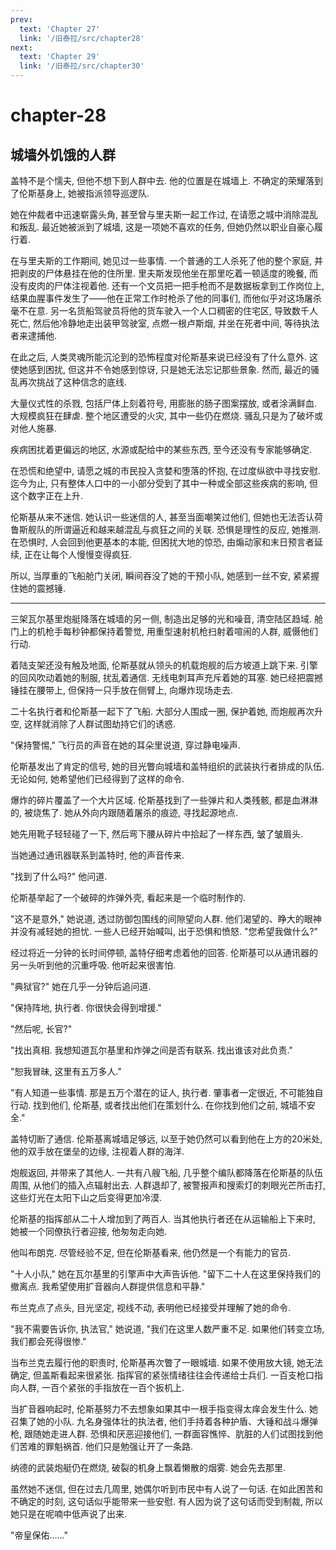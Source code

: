 ```yaml
---
prev:
  text: 'Chapter 27'
  link: '/旧泰拉/src/chapter28'
next:
  text: 'Chapter 29'
  link: '/旧泰拉/src/chapter30'
---
```


# chapter-28

## 城墙外饥饿的人群

盖特不是个懦夫, 但他不想下到人群中去. 他的位置是在城墙上. 不确定的荣耀落到了伦斯基身上, 她被指派领导巡逻队.

她在仲裁者中迅速崭露头角, 甚至曾与里夫斯一起工作过, 在请愿之城中消除混乱和叛乱. 最近她被派到了城墙, 这是一项她不喜欢的任务, 但她仍然以职业自豪心履行着.

在与里夫斯的工作期间, 她见过一些事情. 一个普通的工人杀死了他的整个家庭, 并把剥皮的尸体悬挂在他的住所里. 里夫斯发现他坐在那里吃着一顿适度的晚餐, 而没有皮肉的尸体注视着他. 还有一个文员把一把手枪而不是数据板拿到工作岗位上, 结果血腥事件发生了——他在正常工作时枪杀了他的同事们, 而他似乎对这场屠杀毫不在意. 另一名货船驾驶员将他的货车驶入一个人口稠密的住宅区, 导致数千人死亡, 然后他冷静地走出装甲驾驶室, 点燃一根卢斯烟, 并坐在死者中间, 等待执法者来逮捕他.

在此之后, 人类灵魂所能沉沦到的恐怖程度对伦斯基来说已经没有了什么意外. 这使她感到困扰, 但这并不令她感到惊讶, 只是她无法忘记那些景象. 然而, 最近的骚乱再次挑战了这种信念的底线.

大量仪式性的杀戮, 包括尸体上刻着符号, 用膨胀的肠子图案摆放, 或者涂满鲜血. 大规模疯狂在肆虐. 整个地区遭受的火灾, 其中一些仍在燃烧. 骚乱只是为了破坏或对他人施暴.

疾病困扰着更偏远的地区, 水源或配给中的某些东西, 至今还没有专家能够确定.

在恐慌和绝望中, 请愿之城的市民投入贪婪和堕落的怀抱, 在过度纵欲中寻找安慰. 迄今为止, 只有整体人口中的一小部分受到了其中一种或全部这些疾病的影响, 但这个数字正在上升.

伦斯基从来不迷信. 她认识一些迷信的人, 甚至当面嘲笑过他们, 但她也无法否认荷鲁斯舰队的所谓逼近和越来越混乱与疯狂之间的关联. 恐惧是理性的反应, 她推测. 在恐惧时, 人会回到他更基本的本能, 但困扰大地的惊恐, 由煽动家和末日预言者延续, 正在让每个人慢慢变得疯狂.

所以, 当厚重的飞船舱门关闭, 瞬间吞没了她的干预小队, 她感到一丝不安, 紧紧握住她的震撼锤.

--------

三架瓦尔基里炮艇降落在城墙的另一侧, 制造出足够的光和噪音, 清空陆区趋域. 舱门上的机枪手每秒钟都保持着警觉, 用重型速射机枪扫射着喧闹的人群, 威慑他们行动.

着陆支架还没有触及地面, 伦斯基就从领头的机载炮舰的后方坡道上跳下来. 引擎的回风吹动着她的制服, 扰乱着通信. 无线电刺耳声充斥着她的耳塞. 她已经把震撼锤挂在腰带上, 但保持一只手放在侧臂上, 向爆炸现场走去.

二十名执行者和伦斯基一起下了飞船. 大部分人围成一圈, 保护着她, 而炮舰再次升空, 这样就消除了人群试图劫持它们的诱惑.

"保持警惕," 飞行员的声音在她的耳朵里说道, 穿过静电噪声.

伦斯基发出了肯定的信号, 她的目光瞥向城墙和盖特组织的武装执行者排成的队伍. 无论如何, 她希望他们已经得到了这样的命令.

爆炸的碎片覆盖了一个大片区域. 伦斯基找到了一些弹片和人类残骸, 都是血淋淋的, 被烧焦了. 她从外向内跟随着屠杀的痕迹, 寻找起源地点.

她先用靴子轻轻碰了一下, 然后弯下腰从碎片中拾起了一样东西, 皱了皱眉头.

当她通过通讯器联系到盖特时, 他的声音传来.

"找到了什么吗?" 他问道.

伦斯基举起了一个破碎的炸弹外壳, 看起来是一个临时制作的.

"这不是意外," 她说道, 透过防御包围线的间隙望向人群. 他们渴望的、睁大的眼神并没有减轻她的担忧. 一些人已经开始喊叫, 出于恐惧和愤怒. "您希望我做什么?"

经过将近一分钟的长时间停顿, 盖特仔细考虑着他的回答. 伦斯基可以从通讯器的另一头听到他的沉重呼吸. 他听起来很害怕.

"典狱官?" 她在几乎一分钟后追问道.

"保持阵地, 执行者. 你很快会得到增援."

"然后呢, 长官?"

"找出真相. 我想知道瓦尔基里和炸弹之间是否有联系. 找出谁该对此负责."

"恕我冒昧, 这里有五万多人."

"有人知道一些事情. 那是五万个潜在的证人, 执行者. 肇事者一定很近, 不可能独自行动. 找到他们, 伦斯基, 或者找出他们在策划什么. 在你找到他们之前, 城墙不安全."

盖特切断了通信. 伦斯基离城墙足够远, 以至于她仍然可以看到他在上方的20米处, 他的双手放在堡垒的边缘, 注视着人群的海洋.

炮舰返回, 并带来了其他人. 一共有八艘飞船, 几乎整个编队都降落在伦斯基的队伍周围, 从他们的插入点辐射出去. 人群退却了, 被警报声和搜索灯的刺眼光芒所击打, 这些灯光在太阳下山之后变得更加冷漠.

伦斯基的指挥部从二十人增加到了两百人. 当其他执行者还在从运输船上下来时, 她被一个同僚执行者迎接, 他匆匆走向她.

他叫布朗克. 尽管经验不足, 但在伦斯基看来, 他仍然是一个有能力的官员.

"十人小队," 她在瓦尔基里的引擎声中大声告诉他. "留下二十人在这里保持我们的撤离点. 我希望使用扩音器向人群提供信息和平静."

布兰克点了点头, 目光坚定, 视线不动, 表明他已经接受并理解了她的命令.

"我不需要告诉你, 执法官," 她说道, "我们在这里人数严重不足. 如果他们转变立场, 我们都会死得很惨."

当布兰克去履行他的职责时, 伦斯基再次瞥了一眼城墙. 如果不使用放大镜, 她无法确定, 但盖斯看起来很紧张. 指挥官的紧张情绪往往会传递给士兵们. 一百支枪口指向人群, 一百个紧张的手指放在一百个扳机上.

当扩音器响起时, 伦斯基努力不去想象如果其中一根手指变得太痒会发生什么. 她召集了她的小队. 九名身强体壮的执法者, 他们手持着各种护盾、大锤和战斗爆弹枪, 跟随她走进人群. 恐惧和厌恶迎接他们, 一群面容憔悴、肮脏的人们试图找到他们苦难的罪魁祸首. 他们只是勉强让开了一条路.

纳德的武装炮艇仍在燃烧, 破裂的机身上飘着懒散的烟雾. 她会先去那里.

虽然她不迷信, 但在过去几周里, 她偶尔听到市民中有人说了一句话. 在如此困苦和不确定的时刻, 这句话似乎能带来一些安慰. 有人因为说了这句话而受到制裁, 所以她只是在呢喃中低声说了出来.

"帝皇保佑……"
